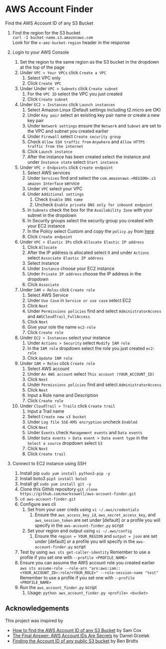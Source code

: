 # AWS Account Finder
Find the AWS Account ID of any S3 Bucket

1. Find the region for the S3 bucket  
    `curl -I bucket-name.s3.amazonaws.com`  
           Look for the `x-amz-bucket-region` header in the response

3. Login to your AWS Console
   1. Set the region to the same region as the S3 bucket in the dropdown at the top of the page
   2. Under `VPC > Your VPCs` click `Create a VPC`
      1. Select VPC only
      2. Click `Create VPC`
   3. Under Under `VPC > Subnets` click `Create subnet`
      1. For the `VPC ID` select the VPC you just created
      2. Click `Create subnet`
   4. Under `EC2 > Instances` click `Launch instances`
      1. Select Amazon Linux (Default settings including t2.micro are OK)
      2. Under `Key pair` select an existing key pair name or create a new key pair
      3. Under `Network settings` ensure the `Network` and `Subnet` are set to the VPC and subnet you created earlier
      4. Under `Firewall` select `Create security group`
      5. Check `Allow SSH traffic from` `Anywhere` and `Allow HTTPS traffic from the internet`
      6. Click `Launch instance`
      7. After the instance has been created select the instance and under `Instance state` select `Start instance`
   5. Under `VPC > Endpoints` click `Create endpoint`
      1. Select AWS services
      2. Under `Services` find and select the `com.amazonaws.<REGION>.s3 amazon Interface` service
      3. Under `VPC` select your VPC
      4. Under `Additional settings`
         1. Check `Enable DNS name`
         2. Uncheck `Enable private DNS only for inbound endpoint`
      5. In `Subnets` check the box for the `Availability Zone` with your subnet in the dropdown
      6. In Security groups select the security group you created with your EC2 instance
      7. In the Policy select Custom and copy the `policy.py` from [here](https://raw.githubusercontent.com/marksowell/aws-account-finder/main/policy.json)
      8. Click `Create endpoint`
   6. Under `VPC > Elastic IPs` click `Allocate Elastic IP address`
      1. Click `Allocate`
      2. After the IP address is allocated select it and under `Actions` select `Associate Elastic IP address`
      3. Select Instance
      4. Under `Instance` choose your EC2 instance
      5. Under `Private IP address` choose the IP address in the dropdown
      6. Click `Associate`
   7. Under `IAM > Roles` click `Create role`
      1. Select AWS Service
      2. Under `Use Case` in `Service or use case` select EC2
      3. Click `Next`
      4. Under `Permissions policies` find and select `AdministratorAccess` and `AWSCloudTrail_FullAccess`
      5. Click `Next`
      6. Give your role the name `ec2-role`
      7. Click `Create role`
   8. Under `EC2 > Instances` select your instance
      1. Under `Actions > Security` select `Modify IAM role`
      2. In the `IAM role` dropdown select the role you just created `ec2-role`
      3. Click `Update IAM role`
   9. Under `IAM > Roles` click `Create role`
       1. Select AWS account
       2. Under `An AWS account` select `This account (YOUR_ACCOUNT_ID)`
       3. Click `Next`
       4. Under `Permissions policies` find and select `AdministratorAccess`
       5. Click `Next`
       6. Input a Role name and Description
       7. Click `Create role`
   10. Under `CloudTrail > Trails` click `Create trail`
       1. Input a Trail name
       2. Select `Create new s3 bucket`
       3. Under `Log file SSE-KMS encryption` uncheck `Enabled`
       4. Click `Next`
       5. Under `Events` check `Management events` and `Data events`
       6. Under `Data events > Data event > Data event type` in the `Select a source` dropdown select `S3`
       7. Click `Next`
       8. Click `Create trail`
4. Connect to EC2 instance using SSH
   1. Install pip `sudo yum install python3-pip -y`
   2. Install boto3 `pip3 install boto3`
   3. Install git `sudo yum install git -y`
   4. Clone this Githib repository `git clone https://github.com/marksowell/aws-account-finder.git`
   5. `cd aws-account-finder.git`
   6. Configure aws cli
      1. Set from your user creds using `vi ~/.aws/credentials`
         1. Ensure the `aws_access_key_id`, `aws_secret_access_key`, and `aws_session_token` are set under [default] or a profile you will specify in the `aws-account-finder.py` script
      2. Set your region and output using `vi ~/.aws/config` 
         1. Ensure the `region = YOUR_REGION` and `output = json` are set under [default] or a profile you will specify in the `aws-account-finder.py` script
   7. Test by using `aws sts get-caller-identity` Remember to use a profile if you set one with `--profile <PROFILE_NAME>`
   8. Ensure you can assume the AWS account role you created earlier `aws sts assume-role --role-arn "arn:aws:iam::<YOUR_ACCOUNT_ID>:role/<YOUR_ROLE>" --role-session-name "test"` Remember to use a profile if you set one with `--profile <PROFILE_NAME>`
   7. Run the `aws_account_finder.py` script
      1. Usage: `python aws_account_finder.py <profile> <bucket>`
  
## Acknowledgements

This project was inspired by  
- [How to find the AWS Account ID of any S3 Bucket](https://tracebit.com/blog/2024/02/finding-aws-account-id-of-any-s3-bucket/) by Sam Cox  
- [The Final Answer: AWS Account IDs Are Secrets](https://blog.plerion.com/aws-account-ids-are-secrets/) by Daniel Grzelak  
- [Finding the Account ID of any public S3 bucket](https://cloudar.be/awsblog/finding-the-account-id-of-any-public-s3-bucket/) by Ben Bridts  
